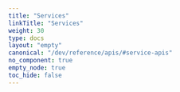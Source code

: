 ```yaml
---
title: "Services"
linkTitle: "Services"
weight: 30
type: docs
layout: "empty"
canonical: "/dev/reference/apis/#service-apis"
no_component: true
empty_node: true
toc_hide: false
---
```

